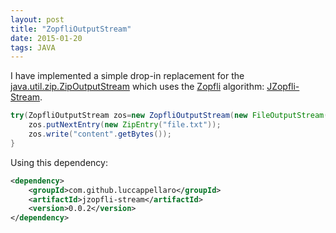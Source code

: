 ```yaml
---
layout: post
title: "ZopfliOutputStream"
date: 2015-01-20
tags: JAVA
---
```


I have implemented a simple drop-in replacement for the [java.util.zip.ZipOutputStream](https://docs.oracle.com/javase/8/docs/api/java/util/zip/ZipOutputStream.html) which uses the [Zopfli](https://code.google.com/p/zopfli/) algorithm: [JZopfli-Stream](https://github.com/LucCappellaro/jzopfli-stream).

```java
try(ZopfliOutputStream zos=new ZopfliOutputStream(new FileOutputStream("file.zip"))){
    zos.putNextEntry(new ZipEntry("file.txt"));
    zos.write("content".getBytes());
}
```

Using this dependency:
```xml
<dependency>
    <groupId>com.github.luccappellaro</groupId>
    <artifactId>jzopfli-stream</artifactId>
    <version>0.0.2</version>
</dependency>
```
